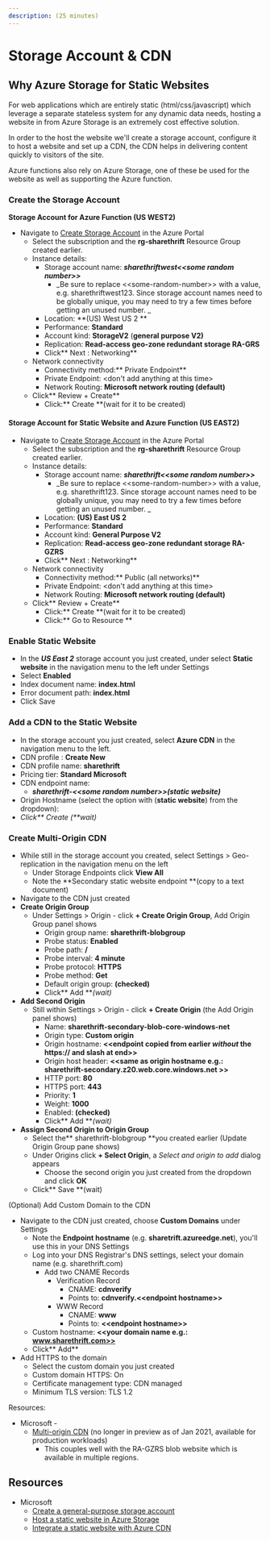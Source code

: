 ```yaml
---
description: (25 minutes)
---
```


# Storage Account & CDN

## Why Azure Storage for Static Websites

For web applications which are entirely static (html/css/javascript) which leverage a separate stateless system for any dynamic data needs, hosting a website in from Azure Storage is an extremely cost effective solution.

In order to the host the website we'll create a storage account, configure it to host a website and set up a CDN, the CDN helps in delivering content quickly to visitors of the site.

Azure functions also rely on Azure Storage, one of these be used for the website as well as supporting the Azure function. &#x20;

### Create the Storage Account

**Storage Account for Azure Function (US WEST2)**

* Navigate to [Create Storage Account](https://portal.azure.com/#create/Microsoft.StorageAccount) in the Azure Portal
  * Select the subscription and the **rg-sharethrift** Resource Group created earlier.
  * Instance details:
    * Storage account name: _**sharethriftwest<\<some random number>>**_
      * _Be sure to replace <\<some-random-number>> with a value, e.g. sharethriftwest123. Since storage account names need to be globally unique, you may need to try a few times before getting an unused number. _
    * Location: **(US) West US 2 **
    * Performance: **Standard**
    * Account kind: **StorageV2** (**general purpose V2)**
    * Replication: **Read-access geo-zone redundant storage RA-GRS**
    * Click** Next : Networking**
  * Network connectivity
    * Connectivity method:** Private Endpoint**
    * Private Endpoint: \<don't add anything at this time>
    * Network Routing: **Microsoft network routing (default)**
  * Click** Review + Create**
    * Click:** Create **(wait for it to be created)

#### Storage Account for Static Website and Azure Function (US EAST2)

* Navigate to [Create Storage Account](https://portal.azure.com/#create/Microsoft.StorageAccount) in the Azure Portal
  * Select the subscription and the **rg-sharethrift** Resource Group created earlier.
  * Instance details:
    * Storage account name: _**sharethrift<\<some random number>>**_
      * _Be sure to replace <\<some-random-number>> with a value, e.g. sharethrift123. Since storage account names need to be globally unique, you may need to try a few times before getting an unused number. _
    * Location: **(US) East US 2**
    * Performance: **Standard**
    * Account kind: **General Purpose V2**
    * Replication: **Read-access geo-zone redundant storage RA-GZRS**
    * Click** Next : Networking**
  * Network connectivity
    * Connectivity method:** Public (all networks)**
    * Private Endpoint: \<don't add anything at this time>
    * Network Routing: **Microsoft network routing (default)**
  * Click** Review + Create**
    * Click:** Create **(wait for it to be created)
    * Click:** Go to Resource **

### **Enable Static Website**

* In the _**US East 2**_ storage account you just created, under select **Static website** in the navigation menu to the left under Settings
* Select **Enabled**
* Index document name:  **index.html**
* Error document path: **index.html**
* Click Save

### Add a CDN to the Static Website

* In the storage account you just created, select **Azure CDN** in the navigation menu to the left.
* CDN profile : **Create New**
* CDN profile name: **sharethrift**
* Pricing tier: **Standard Microsoft**
* CDN endpoint name:
  * _**sharethrift-<\<some random number>>(static website)**_
* Origin Hostname (select the option with (**static website**) from the dropdown):&#x20;
* _Click** Create (**wait)_

### Create Multi-Origin CDN

* While still in the storage account you created, select  Settings > Geo-replication in the navigation menu on the left
  * Under Storage Endpoints click **View All**
  * Note the **Secondary static website endpoint **(copy to a text document)
* Navigate to the CDN just created
* **Create Origin Group**
  * Under Settings > Origin - click **+ Create Origin Group**, Add Origin Group panel shows
    * Origin group name: **sharethrift-blobgroup**
    * Probe status: **Enabled**
    * Probe path: **/**
    * Probe interval: **4 minute**
    * Probe protocol: **HTTPS**
    * Probe method: **Get**
    * Default origin group: **(checked)**
    * Click** Add **_(wait)_
* **Add Second Origin**
  * Still within Settings > Origin - click **+ Create Origin** (the Add Origin panel shows)
    * Name: **sharethrift-secondary-blob-core-windows-net**
    * Origin type: **Custom origin**
    * Origin hostname: **<\<endpoint copied from earlier **_**without**_** the https:// and slash at end>>**
    * Origin host header: **<\<same as origin hostname e.g.: sharethrift-secondary.z20.web.core.windows.net >>**
    * HTTP port: **80**
    * HTTPS port: **443**
    * Priority: **1**
    * Weight: **1000**
    * Enabled: **(checked)**
    * Click** Add **_(wait)_
* **Assign Second Origin to Origin Group**
  * Select the** sharethrift-blobgroup **you created earlier (Update Origin Group pane shows)
  * Under Origins click **+ Select Origin**, a _Select and origin to add_ dialog appears
    * Choose the second origin you just created from the dropdown and click **OK**
  * Click** Save **(wait)

(Optional) Add Custom Domain to the CDN

* Navigate to the CDN just created, choose **Custom Domains** under Settings&#x20;
  * Note the **Endpoint hostname** (e.g. **sharetrift.azureedge.net**), you'll use this in your DNS Settings
  * Log into your DNS Registrar's DNS settings, select your domain name (e.g. sharethrift.com)
    * Add two CNAME Records
      * Verification Record
        * CNAME: **cdnverify**
        * Points to: **cdnverify.<\<endpoint hostname>>**
      * WWW Record
        * CNAME: **www**
        * Points to: **<\<endpoint hostname>>**
  * Custom hostname: **<\<your domain name e.g.: www.sharethrift.com>>**
  * Click** Add**
* Add HTTPS to the domain
  * Select the custom domain you just created
  * Custom domain HTTPS: On
  * Certificate management type: CDN managed
  * Minimum TLS version: TLS 1.2



Resources:

* Microsoft -&#x20;
  * [Multi-origin CDN](https://docs.microsoft.com/en-us/azure/cdn/endpoint-multiorigin) (no longer in preview as of Jan 2021, available for production workloads)
    * This couples well with the RA-GZRS blob website which is available in multiple regions.

## Resources

* Microsoft
  * [Create a general-purpose storage account](https://docs.microsoft.com/en-us/azure/storage/common/storage-account-create?toc=%2Fazure%2Fstorage%2Fblobs%2Ftoc.json\&tabs=azure-portal)
  * [Host a static website in Azure Storage](https://docs.microsoft.com/en-us/azure/storage/blobs/storage-blob-static-website-how-to?tabs=azure-portal)
  * [Integrate a static website with Azure CDN](https://docs.microsoft.com/en-us/azure/storage/blobs/static-website-content-delivery-network)


